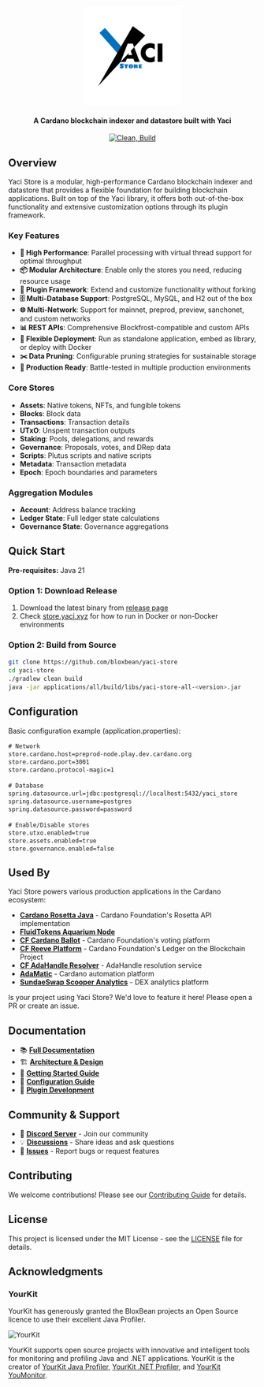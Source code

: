 <div align="center">
<img src="static/YaciStore.png" width="200">

<h4>A Cardano blockchain indexer and datastore built with Yaci</h4>

[![Clean, Build](https://github.com/bloxbean/yaci-store/actions/workflows/build.yml/badge.svg)](https://github.com/bloxbean/yaci-store/actions/workflows/build.yml)
</div>

## Overview

Yaci Store is a modular, high-performance Cardano blockchain indexer and datastore that provides a flexible foundation for building blockchain applications. Built on top of the Yaci library, it offers both out-of-the-box functionality and extensive customization options through its plugin framework.

### Key Features

- **🚀 High Performance**: Parallel processing with virtual thread support for optimal throughput
- **📦 Modular Architecture**: Enable only the stores you need, reducing resource usage
- **🔌 Plugin Framework**: Extend and customize functionality without forking
- **🗄️ Multi-Database Support**: PostgreSQL, MySQL, and H2 out of the box
- **🌐 Multi-Network**: Support for mainnet, preprod, preview, sanchonet, and custom networks
- **📊 REST APIs**: Comprehensive Blockfrost-compatible and custom APIs
- **🔧 Flexible Deployment**: Run as standalone application, embed as library, or deploy with Docker
- **✂️ Data Pruning**: Configurable pruning strategies for sustainable storage
- **🎯 Production Ready**: Battle-tested in multiple production environments

### Core Stores

- **Assets**: Native tokens, NFTs, and fungible tokens
- **Blocks**: Block data
- **Transactions**: Transaction details
- **UTxO**: Unspent transaction outputs
- **Staking**: Pools, delegations, and rewards
- **Governance**: Proposals, votes, and DRep data
- **Scripts**: Plutus scripts and native scripts
- **Metadata**: Transaction metadata
- **Epoch**: Epoch boundaries and parameters

### Aggregation Modules

- **Account**: Address balance tracking
- **Ledger State**: Full ledger state calculations
- **Governance State**: Governance aggregations

## Quick Start

**Pre-requisites:** Java 21

### Option 1: Download Release

1. Download the latest binary from [release page](https://github.com/bloxbean/yaci-store/releases)
2. Check [store.yaci.xyz](https://store.yaci.xyz) for how to run in Docker or non-Docker environments

### Option 2: Build from Source

```bash
git clone https://github.com/bloxbean/yaci-store
cd yaci-store
./gradlew clean build
java -jar applications/all/build/libs/yaci-store-all-<version>.jar
```

## Configuration

Basic configuration example (application.properties):

```properties
# Network
store.cardano.host=preprod-node.play.dev.cardano.org
store.cardano.port=3001
store.cardano.protocol-magic=1

# Database
spring.datasource.url=jdbc:postgresql://localhost:5432/yaci_store
spring.datasource.username=postgres
spring.datasource.password=password

# Enable/Disable stores
store.utxo.enabled=true
store.assets.enabled=true
store.governance.enabled=false
```

## Used By

Yaci Store powers various production applications in the Cardano ecosystem:

- [**Cardano Rosetta Java**](https://github.com/cardano-foundation/cardano-rosetta-java) - Cardano Foundation's Rosetta API implementation
- [**FluidTokens Aquarium Node**](https://github.com/FluidTokens/ft-aquarium-node)
- [**CF Cardano Ballot**](https://github.com/cardano-foundation/cf-cardano-ballot) - Cardano Foundation's voting platform
- [**CF Reeve Platform**](https://github.com/cardano-foundation/cf-reeve-platform) - Cardano Foundation's Ledger on the Blockchain Project
- [**CF AdaHandle Resolver**](https://github.com/cardano-foundation/cf-adahandle-resolver) - AdaHandle resolution service
- [**AdaMatic**](https://adamatic.xyz/) - Cardano automation platform
- [**SundaeSwap Scooper Analytics**](https://github.com/easy1staking-com/sundaeswap-scooper-analytics) - DEX analytics platform

Is your project using Yaci Store? We'd love to feature it here! Please open a PR or create an issue.

## Documentation

- 📚 **[Full Documentation](https://store.yaci.xyz/)**
- 🏗️ **[Architecture & Design](https://store.yaci.xyz/design)**
- 🚀 **[Getting Started Guide](https://store.yaci.xyz/getting-started/getting-started-2.x.x)**
- 🔧 **[Configuration Guide](https://store.yaci.xyz/stores/configuration)**
- 🔌 **[Plugin Development](https://store.yaci.xyz/plugins/plugin-getting-started)**

## Community & Support

- 💬 **[Discord Server](https://discord.gg/JtQ54MSw6p)** - Join our community
- 💡 **[Discussions](https://github.com/bloxbean/yaci-store/discussions)** - Share ideas and ask questions
- 🐛 **[Issues](https://github.com/bloxbean/yaci-store/issues)** - Report bugs or request features

## Contributing

We welcome contributions! Please see our [Contributing Guide](CONTRIBUTING.md) for details.

## License

This project is licensed under the MIT License - see the [LICENSE](LICENSE) file for details.

## Acknowledgments

### YourKit

YourKit has generously granted the BloxBean projects an Open Source licence to use their excellent Java Profiler.

![YourKit](https://www.yourkit.com/images/yklogo.png)

YourKit supports open source projects with innovative and intelligent tools
for monitoring and profiling Java and .NET applications.
YourKit is the creator of <a href="https://www.yourkit.com/java/profiler/">YourKit Java Profiler</a>,
<a href="https://www.yourkit.com/.net/profiler/">YourKit .NET Profiler</a>,
and <a href="https://www.yourkit.com/youmonitor/">YourKit YouMonitor</a>.

